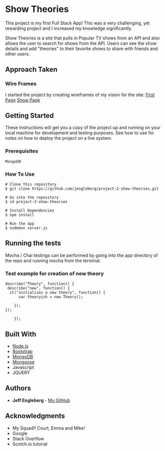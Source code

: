 # Show Theories

This project is my first Full Stack App!  This was a very challenging, yet rewarding project and I increased my knowledge significantly.

Show Theories is a site that pulls in Popular TV shows from an API and also allows the user to search for shows from the API.  Users can see the show details and add "theories" to their favorite shows to share with friends and other users.  

## Approach Taken

### Wire Frames

I started the project by creating wireframes of my vision for the site:
[First Page](https://i.imgur.com/4ZcwHGx.png)
[Show Page](https://i.imgur.com/rJ5BwKP.png)

## Getting Started

These instructions will get you a copy of the project up and running on your local machine for development and testing purposes. See how to use for notes on how to deploy the project on a live system.

### Prerequisites

```
MongoDB
```

### How To Use

```
# Clone this repository
$ git clone https://github.com/jengleberg/project-2-show-theories.git

# Go into the repository
$ cd project-2-show-theories

# Install Dependencies
$ npm install

# Run the app
$ nodemon server.js
```

## Running the tests

Mocha / Chai testings can be performed by going into the app directory of the repo and running mocha from the terminal.

### Test example for creation of new theory

```
describe("Theory", function() {
 describe("new", function() {
  it("initializes a new theory", function() {
      var theoryish = new Theory();

    });
});
       
    });
```

## Built With

* [Node.js](https://nodejs.org/en/)
* [Bootstrap](http://getbootstrap.com/) 
* [MongoDB](https://www.mongodb.com/)
* [Mongoose](https://www.npmjs.com/package/mongoose)
* Javascript
* JQUERY

 

## Authors

* **Jeff Engleberg** - [My GitHub](https://github.com/jengleberg)


## Acknowledgments

* My Squad!!  Court, Emma and Mike!
* Google
* Stack Overflow
* Scotch.io tutorial
